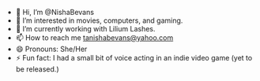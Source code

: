 - 👋 Hi, I’m @NishaBevans
- 👀 I’m interested in movies, computers, and gaming.
- 🌱 I’m currently working with Lilium Lashes.
- 📫 How to reach me tanishabevans@yahoo.com
- 😄 Pronouns: She/Her
- ⚡ Fun fact: I had a small bit of voice acting in an indie video game (yet to be released.)

<!---
NishaBevans/NishaBevans is a ✨ special ✨ repository because its `README.md` (this file) appears on your GitHub profile.
You can click the Preview link to take a look at your changes.
--->
